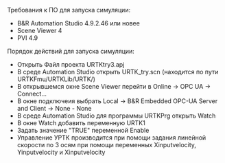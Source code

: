 Требования к ПО для запуска симуляции:
- B&R Automation Studio 4.9.2.46 или новее
- Scene Viewer 4
- PVI 4.9

Порядок действий для запуска симуляции:
- Открыть Файл проекта URTKtry3.apj
- В среде Automation Studio открыть URTK_try.scn (находится по пути URTKFmu/URTKLib/URTK/)
- В открывшемся окне Scene Viewer перейти в Online -> OPC UA -> Connect...
- В окне подключеия выбрать Local -> B&R Embedded OPC-UA Server and Client -> None - None
- В среде Automation Studio для программы URTKPrg открыть Watch
- В окне Watch добавить переменную URTK1
- Задать значение "TRUE" переменной Enable
- Управление УРТК производится при помощи задания линейной скорости по 3 осям при помощи переменных Xinputvelocity, Yinputvelocity и Xinputvelocity